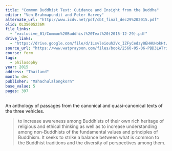 ```yaml
---
title: "Common Buddhist Text: Guidance and Insight from the Buddha"
editor: "Ven Brahmapundit and Peter Harvey"
alternate_url: "http://www.icdv.net/pdf/cbt_final_dec29%202015.pdf"
olid: OL35605236M
file_links:
  - "exclusive_01/Common%20Buddhist%20Text%20(2015-12-29).pdf"
drive_links:
  - "https://drive.google.com/file/d/1Lsvleiouh2Vx_IZFyCedzy8EHHUHokHt/view?usp=drivesdk"
source_url: "https://www.watprayoon.com/files/book/2560-05-06-PBD3LATripidok.pdf"
course: form
tags:
  - philosophy
year: 2015
address: "Thailand"
month: dec
publisher: "Mahachulalongkorn"
base_value: 5
pages: 397
---
```


An anthology of passages from the canonical and quasi-canonical texts of the three vehicles.

> to increase awareness among Buddhists of their own rich heritage of religious and ethical thinking as well as to increase understanding among non-Buddhists of the fundamental values and principles of Buddhism. It seeks to strike a balance between what is common to the Buddhist traditions and the diversity of perspectives among them.
